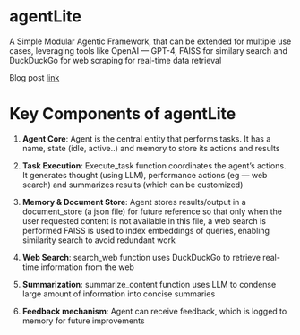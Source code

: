 # agentLite
A Simple Modular Agentic Framework, that can be extended for multiple use cases, leveraging tools like OpenAI — GPT-4, FAISS for similary search and DuckDuckGo for web scraping for real-time data retrieval

Blog post [link] 

[link]: https://vinothsuku.medium.com/agentlite-a-simple-modular-agentic-framework-for-ai-apps-a04823a52777

# Key Components of agentLite
1. **Agent Core**:
  Agent is the central entity that performs tasks. It has a name, state (idle, active..) and memory to store its actions and results

2. **Task Execution**:
  Execute_task function coordinates the agent’s actions. It generates thought (using LLM), performance actions (eg — web search) and summarizes results (which can be customized)

3. **Memory & Document Store**:
  Agent stores results/output in a document_store (a json file) for future reference so that only when the user requested content is not available in this file, a web search is performed
FAISS is used to index embeddings of queries, enabling similarity search to avoid redundant work

4. **Web Search**:
  search_web function uses DuckDuckGo to retrieve real-time information from the web

5. **Summarization**:
  summarize_content function uses LLM to condense large amount of information into concise summaries

6. **Feedback mechanism**:
  Agent can receive feedback, which is logged to memory for future improvements
